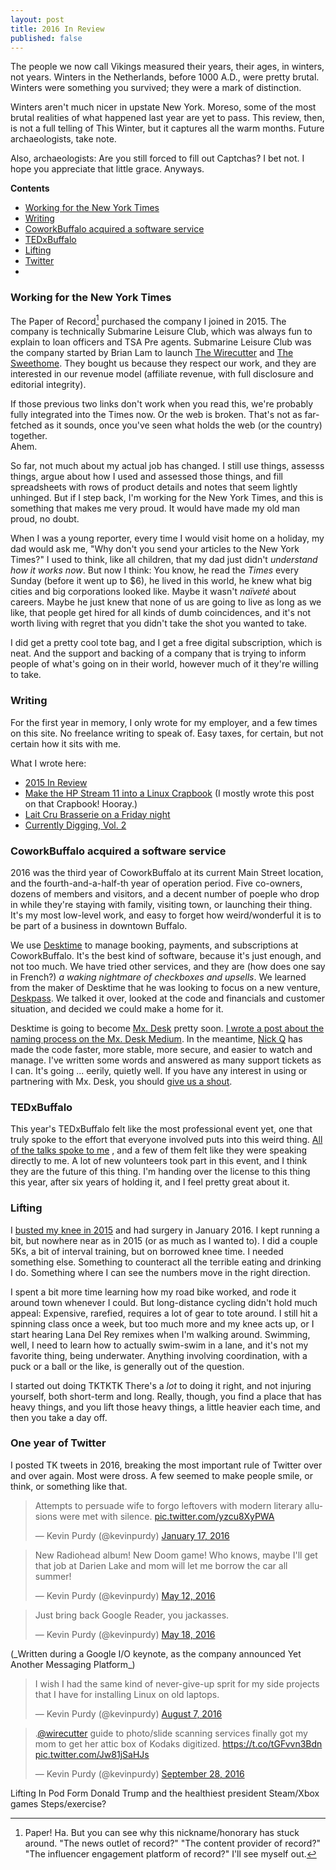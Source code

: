 ```yaml
---
layout: post
title: 2016 In Review
published: false
---
```


The people we now call Vikings measured their years, their ages, in winters,
not years. Winters in the Netherlands, before 1000 A.D., were pretty brutal.  
Winters were something you survived; they were a mark of distinction.

Winters aren't much nicer in upstate New York. Moreso, some of the most brutal
realities of what happened last year are yet to pass. This review, then, is not
a full telling of This Winter, but it captures all the warm months.  Future
archaeologists, take note.  

Also, archaeologists: Are you still forced to fill out Captchas? I bet not. I
hope you appreciate that little grace. Anyways.

**Contents**

+ [Working for the New York Times](#times)
+ [Writing](#writing)
+ [CoworkBuffalo acquired a software service](#cowork)
+ [TEDxBuffalo](#tedxbuffalo)
+ [Lifting](#lifting)
+ [Twitter](#twitter)
+

<a name="times"></a>

### Working for the New York Times

The Paper of Record[^1] purchased the company I joined in 2015. The company is
technically Submarine Leisure Club, which was always fun to explain to loan
officers and TSA Pre agents. Submarine Leisure Club was the company started by
Brian Lam to launch [The Wirecutter](http://thewirecutter.com) and [The
Sweethome](http://thesweethome.com). They bought us because they respect our
work, and they are interested in our revenue model (affiliate revenue, with
full disclosure and editorial integrity).

If those previous two links don't work when you read this, we're probably fully
integrated into the Times now. Or the web is broken. That's not as far-fetched
as it sounds, once you've seen what holds the web (or the country) together.  
Ahem.

So far, not much about my actual job has changed. I still use things, assesss
things, argue about how I used and assessed those things, and fill spreadsheets
with rows of product details and notes that seem lightly unhinged. But if I
step back, I'm working for the New York Times, and this is something that makes
me very proud. It would have made my old man proud, no doubt.

When I was a young reporter, every time I would visit home on a holiday, my dad
would ask me, "Why don't you send your articles to the New York Times?" I used
to think, like all children, that my dad just didn't _understand how it works
now_. But now I think: You know, he read the _Times_ every Sunday (before it
went up to $6), he lived in this world, he knew what big cities and big
corporations looked like. Maybe it wasn't _naïveté_ about careers. Maybe he
just knew that none of us are going to live as long as we like, that people get
hired for all kinds of dumb coincidences, and it's not worth living with regret
that you didn't take the shot you wanted to take.

I did get a pretty cool tote bag, and I get a free digital subscription, which
is neat. And the support and backing of a company that is trying to inform
people of what's going on in their world, however much of it they're willing to take.

### Writing

For the first year in memory, I only wrote for my employer, and a few times on this site. No freelance writing to speak of. Easy taxes, for certain, but not certain how it sits with me.

What I wrote here:

+ [2015 In Review](http://thepurdman.com/2015-in-review/)
+ [Make the HP Stream 11 into a Linux Crapbook](http://thepurdman.com/install-galliumos-linux-on-hp-stream-11/) (I mostly wrote this post on that Crapbook! Hooray.)
+ [Lait Cru Brasserie on a Friday night](http://thepurdman.com/post-about-food/)
+ [Currently Digging, Vol. 2](http://thepurdman.com/currently-digging-2/)

### CoworkBuffalo acquired a software service

2016 was the third year of CoworkBuffalo at its current Main Street location, and the fourth-and-a-half-th year of operation period. Five co-owners, dozens of members and visitors, and a decent number of poeple who drop in while they're staying with family, visiting town, or launching their thing. It's my most low-level work, and easy to forget how weird/wonderful it is to be part of a business in downtown Buffalo.

We use [Desktime](http://desktimeapp.com) to manage booking, payments, and subscriptions at CoworkBuffalo. It's the best kind of software, because it's just enough, and not too much. We have tried other services, and they are (how does one say in French?) _a waking nightmare of checkboxes and upsells_. We learned from the maker of Desktime that he was looking to focus on a new venture, [Deskpass](http://deskpass.com). We talked it over, looked at the code and financials and customer situation, and decided we could make a home for it.

Desktime is going to become [Mx. Desk](http://mxdesk.com) pretty soon. [I wrote a post about the naming process on the Mx. Desk Medium](https://medium.com/mx-desk/how-we-came-up-with-the-name-for-mx-desk-36a0d0b974cf). In the meantime, [Nick Q](http://twitter.com/qrush) has made the code faster, more stable, more secure, and easier to watch and manage. I've written some words and answered as many support tickets as I can. It's going ... eerily, quietly well. If you have any interest in using or partnering with Mx. Desk, you
should [give us a shout](mailto:hello@mxdesk.com).

### TEDxBuffalo

This year's TEDxBuffalo felt like the most professional event yet, one that truly spoke to the effort that everyone involved puts into this weird thing. [All of the talks spoke to me](https://www.youtube.com/playlist?list=PLsRNoUx8w3rO8QwWGAI84PTE9h6soHIXz)
, and a few of them felt like they were speaking directly to me. A lot of new volunteers took part in this event, and I think they are the future of this thing. I'm handing over the license to this thing this year, after six years of holding it, and I feel pretty great about it.

### Lifting

I [busted my knee in 2015](http://thepurdman.com/2015-in-review/#knee) and had surgery in January 2016. I kept running a bit, but nowhere near as in 2015 (or as much as I wanted to). I did a couple 5Ks, a bit of interval training, but on borrowed knee time. I needed something else. Something to counteract all the terrible eating and drinking I do. Something where I can see the numbers move in the right direction.

I spent a bit more time learning how my road bike worked, and rode it around town whenever I could. But long-distance cycling didn't hold much appeal: Expensive, rarefied, requires a lot of gear to tote around. I still hit a spinning class once a week, but too much more and my knee acts up, or I start hearing Lana Del Rey remixes when I'm walking around. Swimming, well, I need to learn how to actually swim-swim in a lane, and it's not my favorite thing, being underwater. Anything involving coordination, with a puck or a ball or the like, is generally out of the question.

I started out doing TKTKTK There's a _lot_ to doing it right, and not injuring yourself, both short-term and long. Really, though, you find a place that has heavy things, and you lift those heavy things, a little heavier each time, and then you take a day off.

### One year of Twitter

I posted TK tweets in 2016, breaking the most important rule of Twitter over and over again. Most were dross. A few seemed to make people smile, or think, or something like that.

<blockquote class="twitter-tweet" data-lang="en"><p lang="en" dir="ltr">Attempts to persuade wife to forgo leftovers with modern literary allusions were met with silence. <a href="https://t.co/yzcu8XyPWA">pic.twitter.com/yzcu8XyPWA</a></p>&mdash; Kevin Purdy (@kevinpurdy) <a href="https://twitter.com/kevinpurdy/status/688841615960592384">January 17, 2016</a></blockquote>
<script async src="//platform.twitter.com/widgets.js" charset="utf-8"></script>

<blockquote class="twitter-tweet" data-lang="en"><p lang="en" dir="ltr">New Radiohead album! New Doom game! Who knows, maybe I&#39;ll get that job at Darien Lake and mom will let me borrow the car all summer!</p>&mdash; Kevin Purdy (@kevinpurdy) <a href="https://twitter.com/kevinpurdy/status/730581928311672832">May 12, 2016</a></blockquote>
<script async src="//platform.twitter.com/widgets.js" charset="utf-8"></script>

<blockquote class="twitter-tweet" data-lang="en"><p lang="en" dir="ltr">Just bring back Google Reader, you jackasses.</p>&mdash; Kevin Purdy (@kevinpurdy) <a href="https://twitter.com/kevinpurdy/status/732991905017958400">May 18, 2016</a></blockquote>
<script async src="//platform.twitter.com/widgets.js" charset="utf-8"></script>
(_Written during a Google I/O keynote, as the company announced Yet Another Messaging Platform_)

<blockquote class="twitter-tweet" data-lang="en"><p lang="en" dir="ltr">I wish I had the same kind of never-give-up sprit for my side projects that I have for installing Linux on old laptops.</p>&mdash; Kevin Purdy (@kevinpurdy) <a href="https://twitter.com/kevinpurdy/status/762422690753814530">August 7, 2016</a></blockquote>
<script async src="//platform.twitter.com/widgets.js" charset="utf-8"></script>

<blockquote class="twitter-tweet" data-lang="en"><p lang="en" dir="ltr">.<a href="https://twitter.com/wirecutter">@wirecutter</a> guide to photo/slide scanning services finally got my mom to get her attic box of Kodaks digitized. <a href="https://t.co/tGFvvn3Bdn">https://t.co/tGFvvn3Bdn</a> <a href="https://t.co/Jw81jSaHJs">pic.twitter.com/Jw81jSaHJs</a></p>&mdash; Kevin Purdy (@kevinpurdy) <a href="https://twitter.com/kevinpurdy/status/781226463450324992">September 28, 2016</a></blockquote>
<script async src="//platform.twitter.com/widgets.js" charset="utf-8"></script>


Lifting
In Pod Form
Donald Trump and the healthiest president
Steam/Xbox games
Steps/exercise?

[^1]: Paper! Ha. But you can see why this nickname/honorary has stuck around. "The news outlet of record?" "The content provider of record?" "The influencer engagement platform of record?" I'll see myself out.
